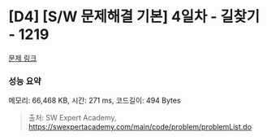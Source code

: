 # [D4] [S/W 문제해결 기본] 4일차 - 길찾기 - 1219 

[문제 링크](https://swexpertacademy.com/main/code/problem/problemDetail.do?contestProbId=AV14geLqABQCFAYD) 

### 성능 요약

메모리: 66,468 KB, 시간: 271 ms, 코드길이: 494 Bytes



> 출처: SW Expert Academy, https://swexpertacademy.com/main/code/problem/problemList.do